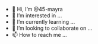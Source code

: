 - 👋 Hi, I’m @45-mayra
- 👀 I’m interested in ...
- 🌱 I’m currently learning ...
- 💞️ I’m looking to collaborate on ...
- 📫 How to reach me ...

<!---
45-mayra/45-mayra is a ✨ special ✨ repository because its `README.md` (this file) appears on your GitHub profile.
You can click the Preview link to take a look at your changes.
--->
